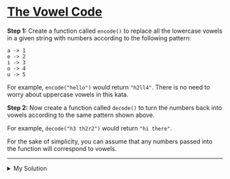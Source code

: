 # [The Vowel Code](https://www.codewars.com/kata/53697be005f803751e0015aa)

**Step 1:** Create a function called `encode()` to replace all the lowercase vowels in a given string with numbers
according to the following pattern:

    a -> 1
    e -> 2
    i -> 3
    o -> 4
    u -> 5

For example, `encode("hello")` would return `"h2ll4"`. There is no need to worry about uppercase vowels in this kata.

**Step 2:** Now create a function called `decode()` to turn the numbers back into vowels according to the same pattern
shown above.

For example, `decode("h3 th2r2")` would return `"hi there"`.

For the sake of simplicity, you can assume that any numbers passed into the function will correspond to vowels.

---

<details><summary>My Solution</summary>

```js
function encode(string) {
  return string.replace(/[aeiou]/g, v => 'aeiou'.indexOf(v) + 1)
}

function decode(string) {
  return string.replace(/[1-5]/g, v => 'aeiou'[v - 1])
}
```

</details>
